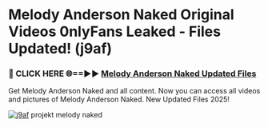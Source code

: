 # Melody Anderson Naked Original Videos 0nlyFans Leaked - Files Updated! (j9af)

<h3>🔴 CLICK HERE 🌐==►► <a href="https://tinyurl.com/up5wt9bj" rel="nofollow">Melody Anderson Naked Updated Files</a></h3>

Get Melody Anderson Naked and all content. Now you can access all videos and pictures of Melody Anderson Naked. New Updated Files 2025!

[![j9af](https://i.imgur.com/ABiUzMV.gif)](https://tinyurl.com/up5wt9bj)
projekt melody naked